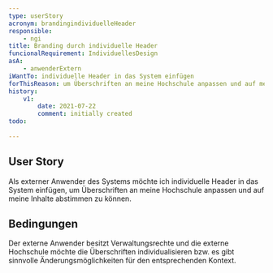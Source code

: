 ```yaml
---
type: userStory
acronym: brandingindividuelleHeader
responsible:
	- ngi
title: Branding durch individuelle Header
funcionalRequirement: IndividuellesDesign
asA: 
    - anwenderExtern
iWantTo: individuelle Header in das System einfügen
forThisReason: um Überschriften an meine Hochschule anpassen und auf meine Inhalte abstimmen zu können
history:
	v1:
		date: 2021-07-22
		comment: initially created
todo:
	
---
```


## User Story
Als externer Anwender des Systems möchte ich individuelle Header in das System einfügen, um Überschriften an meine Hochschule anpassen und auf meine Inhalte abstimmen zu können.

## Bedingungen
Der externe Anwender besitzt Verwaltungsrechte und die externe Hochschule möchte die Überschriften individualisieren bzw. es gibt sinnvolle Änderungsmöglichkeiten für den entsprechenden Kontext.